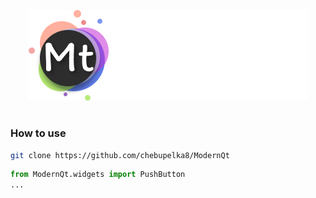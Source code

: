 <p align="center">
    <img src="Logo.png">
</p>
<h1></h1>

<h3>How to use</h3>

```sh
git clone https://github.com/chebupelka8/ModernQt
```

```python
from ModernQt.widgets import PushButton
...
```
